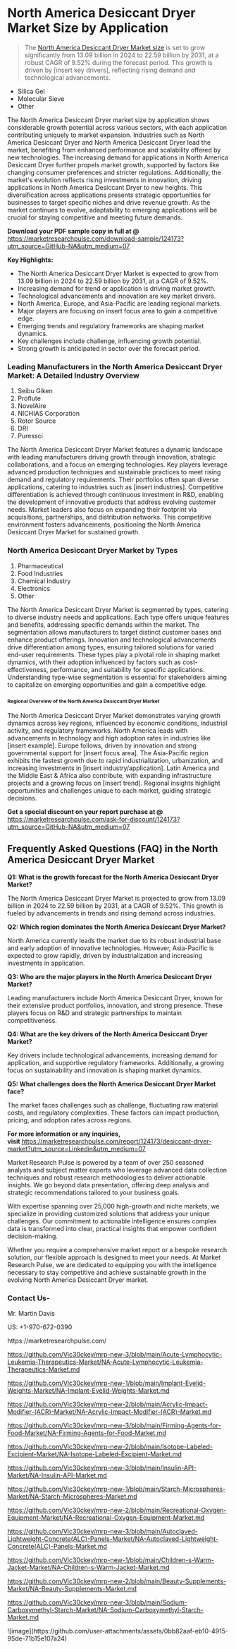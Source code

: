 <h1>North America Desiccant Dryer Market&nbsp;Size by Application</h1><blockquote><p>The <a href="https://marketresearchpulse.com/download-sample/124173?utm_source=GitHub-NA&amp;utm_medium=07">North America Desiccant Dryer Market size</a> is set to grow significantly from 13.09 billion in 2024 to 22.59 billion by 2031, at a robust CAGR of 9.52% during the forecast period. This growth is driven by [insert key drivers], reflecting rising demand and technological advancements.</p></blockquote><ul><li>Silica Gel<li> Molecular Sieve<li> Other</li></ul><p>The North America Desiccant Dryer market size by application shows considerable growth potential across various sectors, with each application contributing uniquely to market expansion. Industries such as North America Desiccant Dryer and North America Desiccant Dryer lead the market, benefiting from enhanced performance and scalability offered by new technologies. The increasing demand for applications in North America Desiccant Dryer further propels market growth, supported by factors like changing consumer preferences and stricter regulations. Additionally, the market's evolution reflects rising investments in innovation, driving applications in North America Desiccant Dryer to new heights. This diversification across applications presents strategic opportunities for businesses to target specific niches and drive revenue growth. As the market continues to evolve, adaptability to emerging applications will be crucial for staying competitive and meeting future demands.</p><p><strong>Download your PDF sample copy in full at @ </strong><a href="https://marketresearchpulse.com/download-sample/124173?utm_source=GitHub-NA&amp;utm_medium=07">https://marketresearchpulse.com/download-sample/124173?utm_source=GitHub-NA&amp;utm_medium=07</a></p><p><strong>Key Highlights: </strong></p><ul><li>The North America Desiccant Dryer Market is expected to grow from 13.09 billion in 2024 to 22.59 billion by 2031, at a CAGR of 9.52%.</li><li>Increasing demand for trend or application is driving market growth.</li><li>Technological advancements and innovation are key market drivers.</li><li>North America, Europe, and Asia-Pacific are leading regional markets.</li><li>Major players are focusing on insert focus area to gain a competitive edge.</li><li>Emerging trends and regulatory frameworks are shaping market dynamics.</li><li>Key challenges include challenge, influencing growth potential.</li><li>Strong growth is anticipated in sector over the forecast period.</li></ul><h3>Leading Manufacturers in the North America Desiccant Dryer Market: A Detailed Industry Overview</h3><ol><li>Seibu Giken</li><li>Proflute</li><li>NovelAire</li><li>NICHIAS Corporation</li><li>Rotor Source</li><li>DRI</li><li>Puressci</li></ol><div class="flex max-w-full flex-col flex-grow"><div class="min-h-8 text-message flex w-full flex-col items-end gap-2 whitespace-normal break-words [.text-message+&amp;]:mt-5" dir="auto" data-message-author-role="assistant" data-message-id="fd8432e4-4910-450d-b182-61b7bfb0a01f" data-message-model-slug="gpt-4o"><div class="flex w-full flex-col gap-1 empty:hidden first:pt-[3px]"><div class="markdown prose w-full break-words dark:prose-invert light"><p>The North America Desiccant Dryer Market features a dynamic landscape with leading manufacturers driving growth through innovation, strategic collaborations, and a focus on emerging technologies. Key players leverage advanced production techniques and sustainable practices to meet rising demand and regulatory requirements. Their portfolios often span diverse applications, catering to industries such as [insert industries]. Competitive differentiation is achieved through continuous investment in R&amp;D, enabling the development of innovative products that address evolving customer needs. Market leaders also focus on expanding their footprint via acquisitions, partnerships, and distribution networks. This competitive environment fosters advancements, positioning the North America Desiccant Dryer Market for sustained growth.</p></div></div></div></div><h3>North America Desiccant Dryer Market by Types</h3><ol><li>Pharmaceutical<li> Food Industries<li> Chemical Industry<li> Electronics<li> Other</li></ol><div class="flex max-w-full flex-col flex-grow"><div class="min-h-8 text-message flex w-full flex-col items-end gap-2 whitespace-normal break-words [.text-message+&amp;]:mt-5" dir="auto" data-message-author-role="assistant" data-message-id="084470be-0bb7-4664-bddf-5156b4f41249" data-message-model-slug="gpt-4o-mini"><div class="flex w-full flex-col gap-1 empty:hidden first:pt-[3px]"><div class="markdown prose w-full break-words dark:prose-invert light"><p>The North America Desiccant Dryer Market is segmented by types, catering to diverse industry needs and applications. Each type offers unique features and benefits, addressing specific demands within the market. The segmentation allows manufacturers to target distinct customer bases and enhance product offerings. Innovation and technological advancements drive differentiation among types, ensuring tailored solutions for varied end-user requirements. These types play a pivotal role in shaping market dynamics, with their adoption influenced by factors such as cost-effectiveness, performance, and suitability for specific applications. Understanding type-wise segmentation is essential for stakeholders aiming to capitalize on emerging opportunities and gain a competitive edge.</p></div></div></div></div><h3><span style="font-size: 11px;">Regional Overview of the North America Desiccant Dryer Market</span></h3><div class="flex max-w-full flex-col flex-grow"><div class="min-h-8 text-message flex w-full flex-col items-end gap-2 whitespace-normal break-words [.text-message+&amp;]:mt-5" dir="auto" data-message-author-role="assistant" data-message-id="e9038762-ce64-4e30-91c9-9bd413514231" data-message-model-slug="gpt-4o-mini"><div class="flex w-full flex-col gap-1 empty:hidden first:pt-[3px]"><div class="markdown prose w-full break-words dark:prose-invert light"><p>The North America Desiccant Dryer Market demonstrates varying growth dynamics across key regions, influenced by economic conditions, industrial activity, and regulatory frameworks. North America leads with advancements in technology and high adoption rates in industries like [insert example]. Europe follows, driven by innovation and strong governmental support for [insert focus area]. The Asia-Pacific region exhibits the fastest growth due to rapid industrialization, urbanization, and increasing investments in [insert industry/application]. Latin America and the Middle East &amp; Africa also contribute, with expanding infrastructure projects and a growing focus on [insert trend]. Regional insights highlight opportunities and challenges unique to each market, guiding strategic decisions.</p></div></div></div></div><p><strong>Get a special discount on your report purchase at @ </strong><a href="https://marketresearchpulse.com/ask-for-discount/124173?utm_source=GitHub-NA&amp;utm_medium=07">https://marketresearchpulse.com/ask-for-discount/124173?utm_source=GitHub-NA&amp;utm_medium=07</a></p><h2>Frequently Asked Questions (FAQ) in the North America Desiccant Dryer Market</h2><p><strong>Q1: What is the growth forecast for the North America Desiccant Dryer Market?</strong></p><p>The North America Desiccant Dryer Market is projected to grow from 13.09 billion in 2024 to 22.59 billion by 2031, at a CAGR of 9.52%. This growth is fueled by advancements in trends and rising demand across industries.</p><p><strong>Q2: Which region dominates the North America Desiccant Dryer Market?</strong></p><p>North America currently leads the market due to its robust industrial base and early adoption of innovative technologies. However, Asia-Pacific is expected to grow rapidly, driven by industrialization and increasing investments in application.</p><p><strong>Q3: Who are the major players in the North America Desiccant Dryer Market?</strong></p><p>Leading manufacturers include North America Desiccant Dryer, known for their extensive product portfolios, innovation, and strong presence. These players focus on R&amp;D and strategic partnerships to maintain competitiveness.</p><p><strong>Q4: What are the key drivers of the North America Desiccant Dryer Market?</strong></p><p>Key drivers include technological advancements, increasing demand for application, and supportive regulatory frameworks. Additionally, a growing focus on sustainability and innovation is shaping market dynamics.</p><p><strong>Q5: What challenges does the North America Desiccant Dryer Market face?</strong></p><p>The market faces challenges such as challenge, fluctuating raw material costs, and regulatory complexities. These factors can impact production, pricing, and adoption rates across regions.</p><p><strong>For more information or any inquiries, visit&nbsp;</strong><a href="https://marketresearchpulse.com/report/124173/desiccant-dryer-market?utm_source=Linkedin&utm_medium=07">https://marketresearchpulse.com/report/124173/desiccant-dryer-market?utm_source=Linkedin&utm_medium=07</a></p><p>Market Research Pulse is powered by a team of over 250 seasoned analysts and subject matter experts who leverage advanced data collection techniques and robust research methodologies to deliver actionable insights. We go beyond data presentation, offering deep analysis and strategic recommendations tailored to your business goals.</p><p>With expertise spanning over 25,000 high-growth and niche markets, we specialize in providing customized solutions that address your unique challenges. Our commitment to actionable intelligence ensures complex data is transformed into clear, practical insights that empower confident decision-making.</p><p>Whether you require a comprehensive market report or a bespoke research solution, our flexible approach is designed to meet your needs. At Market Research Pulse, we are dedicated to equipping you with the intelligence necessary to stay competitive and achieve sustainable growth in the evolving North America Desiccant Dryer market.</p><h3><strong>Contact Us-</strong></h3><p>Mr. Martin Davis</p><p>US: +1-970-672-0390</p><p>https://marketresearchpulse.com/</p><p><a href="https://github.com/Vic30ckey/mrp-new-3/blob/main/Acute-Lymphocytic-Leukemia-Therapeutics-Market/NA-Acute-Lymphocytic-Leukemia-Therapeutics-Market.md">https://github.com/Vic30ckey/mrp-new-3/blob/main/Acute-Lymphocytic-Leukemia-Therapeutics-Market/NA-Acute-Lymphocytic-Leukemia-Therapeutics-Market.md</a></p><p><a href="https://github.com/Vic30ckey/mrp-new-1/blob/main/Implant-Eyelid-Weights-Market/NA-Implant-Eyelid-Weights-Market.md">https://github.com/Vic30ckey/mrp-new-1/blob/main/Implant-Eyelid-Weights-Market/NA-Implant-Eyelid-Weights-Market.md</a></p><p><a href="https://github.com/Vic30ckey/mrp-new-2/blob/main/Acrylic-Impact-Modifier-(ACR)-Market/NA-Acrylic-Impact-Modifier-(ACR)-Market.md">https://github.com/Vic30ckey/mrp-new-2/blob/main/Acrylic-Impact-Modifier-(ACR)-Market/NA-Acrylic-Impact-Modifier-(ACR)-Market.md</a></p><p><a href="https://github.com/Vic30ckey/mrp-new-3/blob/main/Firming-Agents-for-Food-Market/NA-Firming-Agents-for-Food-Market.md">https://github.com/Vic30ckey/mrp-new-3/blob/main/Firming-Agents-for-Food-Market/NA-Firming-Agents-for-Food-Market.md</a></p><p><a href="https://github.com/Vic30ckey/mrp-new-2/blob/main/Isotope-Labeled-Excipient-Market/NA-Isotope-Labeled-Excipient-Market.md">https://github.com/Vic30ckey/mrp-new-2/blob/main/Isotope-Labeled-Excipient-Market/NA-Isotope-Labeled-Excipient-Market.md</a></p><p><a href="https://github.com/Vic30ckey/mrp-new-3/blob/main/Insulin-API-Market/NA-Insulin-API-Market.md">https://github.com/Vic30ckey/mrp-new-3/blob/main/Insulin-API-Market/NA-Insulin-API-Market.md</a></p><p><a href="https://github.com/Vic30ckey/mrp-new-1/blob/main/Starch-Microspheres-Market/NA-Starch-Microspheres-Market.md">https://github.com/Vic30ckey/mrp-new-1/blob/main/Starch-Microspheres-Market/NA-Starch-Microspheres-Market.md</a></p><p><a href="https://github.com/Vic30ckey/mrp-new-2/blob/main/Recreational-Oxygen-Equipment-Market/NA-Recreational-Oxygen-Equipment-Market.md">https://github.com/Vic30ckey/mrp-new-2/blob/main/Recreational-Oxygen-Equipment-Market/NA-Recreational-Oxygen-Equipment-Market.md</a></p><p><a href="https://github.com/Vic30ckey/mrp-new-3/blob/main/Autoclaved-Lightweight-Concrete(ALC)-Panels-Market/NA-Autoclaved-Lightweight-Concrete(ALC)-Panels-Market.md">https://github.com/Vic30ckey/mrp-new-3/blob/main/Autoclaved-Lightweight-Concrete(ALC)-Panels-Market/NA-Autoclaved-Lightweight-Concrete(ALC)-Panels-Market.md</a></p><p><a href="https://github.com/Vic30ckey/mrp-new-1/blob/main/Children-s-Warm-Jacket-Market/NA-Children-s-Warm-Jacket-Market.md">https://github.com/Vic30ckey/mrp-new-1/blob/main/Children-s-Warm-Jacket-Market/NA-Children-s-Warm-Jacket-Market.md</a></p><p><a href="https://github.com/Vic30ckey/mrp-new-2/blob/main/Beauty-Supplements-Market/NA-Beauty-Supplements-Market.md">https://github.com/Vic30ckey/mrp-new-2/blob/main/Beauty-Supplements-Market/NA-Beauty-Supplements-Market.md</a></p><p><a href="https://github.com/Vic30ckey/mrp-new-3/blob/main/Sodium-Carboxymethyl-Starch-Market/NA-Sodium-Carboxymethyl-Starch-Market.md">https://github.com/Vic30ckey/mrp-new-3/blob/main/Sodium-Carboxymethyl-Starch-Market/NA-Sodium-Carboxymethyl-Starch-Market.md</a></p>
![image](https://github.com/user-attachments/assets/0bb82aaf-eb10-4915-95de-71b15e107a24)
